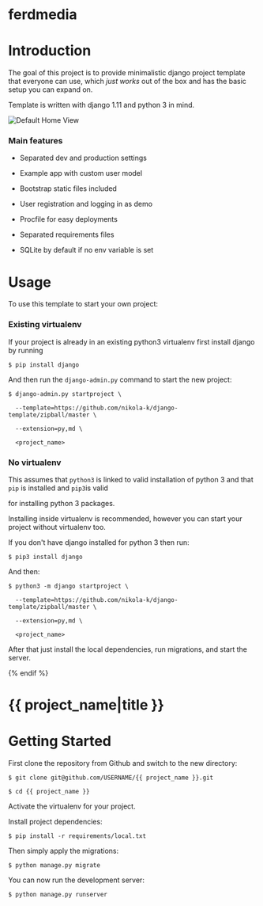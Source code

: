 # ferdmedia



# Introduction

The goal of this project is to provide minimalistic django project template that everyone can use, which _just works_ out of the box and has the basic setup you can expand on. 

Template is written with django 1.11 and python 3 in mind.

![Default Home View](__screenshots/home.png?raw=true "Title")

### Main features

* Separated dev and production settings

* Example app with custom user model

* Bootstrap static files included

* User registration and logging in as demo

* Procfile for easy deployments

* Separated requirements files

* SQLite by default if no env variable is set

# Usage

To use this template to start your own project:

### Existing virtualenv

If your project is already in an existing python3 virtualenv first install django by running

    $ pip install django

    

And then run the `django-admin.py` command to start the new project:

    $ django-admin.py startproject \

      --template=https://github.com/nikola-k/django-template/zipball/master \

      --extension=py,md \

      <project_name>

      

### No virtualenv

This assumes that `python3` is linked to valid installation of python 3 and that `pip` is installed and `pip3`is valid

for installing python 3 packages.

Installing inside virtualenv is recommended, however you can start your project without virtualenv too.

If you don't have django installed for python 3 then run:

    $ pip3 install django

    

And then:

    $ python3 -m django startproject \

      --template=https://github.com/nikola-k/django-template/zipball/master \

      --extension=py,md \

      <project_name>

      

      

After that just install the local dependencies, run migrations, and start the server.

{% endif %}

# {{ project_name|title }}

# Getting Started

First clone the repository from Github and switch to the new directory:

    $ git clone git@github.com/USERNAME/{{ project_name }}.git

    $ cd {{ project_name }}

    

Activate the virtualenv for your project.

    

Install project dependencies:

    $ pip install -r requirements/local.txt

    

    

Then simply apply the migrations:

    $ python manage.py migrate

    

You can now run the development server:

    $ python manage.py runserver
